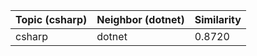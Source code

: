 | Topic (csharp) | Neighbor (dotnet) | Similarity |
|-------------|-------------------|------------|
| csharp | dotnet | 0.8720 |
